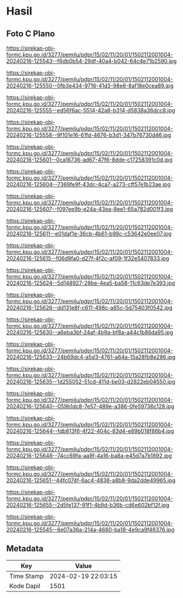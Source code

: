 # Hasil

## Foto C Plano

https://sirekap-obj-formc.kpu.go.id/3277/pemilu/pdpr/15/02/11/20/01/1502112001004-20240216-125543--f6db0b54-29df-40a4-b042-64c4e71b2590.jpg

https://sirekap-obj-formc.kpu.go.id/3277/pemilu/pdpr/15/02/11/20/01/1502112001004-20240216-125550--0fb3e434-9716-41d3-98e6-8af18e0cea89.jpg

https://sirekap-obj-formc.kpu.go.id/3277/pemilu/pdpr/15/02/11/20/01/1502112001004-20240216-125555--ed56f6ac-5514-42a8-b314-d5838a36dcc8.jpg

https://sirekap-obj-formc.kpu.go.id/3277/pemilu/pdpr/15/02/11/20/01/1502112001004-20240216-125558--9f101e16-61fd-4676-b3d1-347b76730d46.jpg

https://sirekap-obj-formc.kpu.go.id/3277/pemilu/pdpr/15/02/11/20/01/1502112001004-20240216-125601--0ca16736-ad67-47f6-8dde-c17258391c0d.jpg

https://sirekap-obj-formc.kpu.go.id/3277/pemilu/pdpr/15/02/11/20/01/1502112001004-20240216-125604--7369fe9f-43dc-4ca7-a273-cff57e1b23ae.jpg

https://sirekap-obj-formc.kpu.go.id/3277/pemilu/pdpr/15/02/11/20/01/1502112001004-20240216-125607--f097ee9b-e24a-43ea-8ee1-65a782d001f3.jpg

https://sirekap-obj-formc.kpu.go.id/3277/pemilu/pdpr/15/02/11/20/01/1502112001004-20240216-125611--e01daf1e-36cb-4b61-b99c-c53642e0ee07.jpg

https://sirekap-obj-formc.kpu.go.id/3277/pemilu/pdpr/15/02/11/20/01/1502112001004-20240216-125615--f06d9fa0-d27f-4f2c-af09-1f32e5407833.jpg

https://sirekap-obj-formc.kpu.go.id/3277/pemilu/pdpr/15/02/11/20/01/1502112001004-20240216-125624--5d148927-28be-4ea5-ba58-11c63de7e393.jpg

https://sirekap-obj-formc.kpu.go.id/3277/pemilu/pdpr/15/02/11/20/01/1502112001004-20240216-125626--dd131e8f-c611-498c-a85c-5d75403f0542.jpg

https://sirekap-obj-formc.kpu.go.id/3277/pemilu/pdpr/15/02/11/20/01/1502112001004-20240216-125630--a6eba3bf-24af-4b9a-bf8a-a44c1b86da95.jpg

https://sirekap-obj-formc.kpu.go.id/3277/pemilu/pdpr/15/02/11/20/01/1502112001004-20240216-125633--24b69dc4-a5d3-4761-a64a-15a28fb8e286.jpg

https://sirekap-obj-formc.kpu.go.id/3277/pemilu/pdpr/15/02/11/20/01/1502112001004-20240216-125635--1d255052-51cd-411d-be03-d2822eb04550.jpg

https://sirekap-obj-formc.kpu.go.id/3277/pemilu/pdpr/15/02/11/20/01/1502112001004-20240216-125640--059b1dc8-7e57-489e-a386-0fe59736c128.jpg

https://sirekap-obj-formc.kpu.go.id/3277/pemilu/pdpr/15/02/11/20/01/1502112001004-20240216-125644--fdb813f6-4f22-404c-83d4-e89b018f86b4.jpg

https://sirekap-obj-formc.kpu.go.id/3277/pemilu/pdpr/15/02/11/20/01/1502112001004-20240216-125648--74cc69fa-aa9f-4a16-ba8a-e45d7a7b1892.jpg

https://sirekap-obj-formc.kpu.go.id/3277/pemilu/pdpr/15/02/11/20/01/1502112001004-20240216-125651--44fc074f-6ac4-4836-a8b8-9da2dde49965.jpg

https://sirekap-obj-formc.kpu.go.id/3277/pemilu/pdpr/15/02/11/20/01/1502112001004-20240216-125655--2d5fe137-91f1-4b9d-b36b-cd6e602bf12f.jpg

https://sirekap-obj-formc.kpu.go.id/3277/pemilu/pdpr/15/02/11/20/01/1502112001004-20240216-125545--8e07a36a-214a-4680-ba18-4e9ca9f46376.jpg


## Metadata

| Key        | Value               |
| ---------- | ------------------- |
| Time Stamp | 2024-02-19 22:03:15 |
| Kode Dapil | 1501                |



